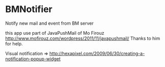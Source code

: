 


BMNotifier
==========

Notify new mail and event from BM server

this app use part of JavaPushMail of Mo Firouz
http://www.mofirouz.com/wordpress/2011/11/javapushmail/
Thanks to him for help.


Visual notification => http://hexapixel.com/2009/06/30/creating-a-notification-popup-widget